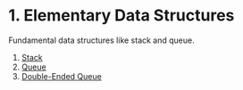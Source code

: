 # 1. Elementary Data Structures

Fundamental data structures like stack and queue.

1. [Stack](./stack/README.MD)
2. [Queue](./queue/README.MD)
3. [Double-Ended Queue](./double_ended_queue/README.MD)